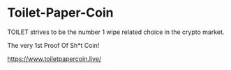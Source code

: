 # Toilet-Paper-Coin
TOILET strives to be the number 1 wipe related choice in the crypto market.

The very 1st Proof Of Sh*t Coin!

https://www.toiletpapercoin.live/
